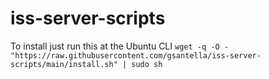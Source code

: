 # iss-server-scripts

To install just run this at the Ubuntu CLI
`wget -q -O - "https://raw.githubusercontent.com/gsantella/iss-server-scripts/main/install.sh" | sudo sh`

